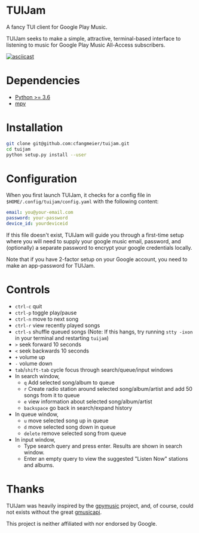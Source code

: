 # TUIJam
A fancy TUI client for Google Play Music. 

TUIJam seeks to make a simple, attractive, terminal-based interface to
listening to music for Google Play Music All-Access subscribers.

[![asciicast](https://asciinema.org/a/155875.png)](https://asciinema.org/a/155875)

# Dependencies
* [Python >= 3.6](https://www.python.org/downloads)
* [mpv](https://mpv.io)

# Installation
```bash
git clone git@github.com:cfangmeier/tuijam.git
cd tuijam
python setup.py install --user
```

# Configuration
When you first launch TUIJam, it checks for a config file in `$HOME/.config/tuijam/config.yaml` with the following content:
```yaml
email: you@your-email.com
password: your-password
device_id: yourdeviceid
```
If this file doesn't exist, TUIJam will guide you through a first-time setup where you will need to supply your google music email, password, and (optionally) a separate password to encrypt your google credentials locally.

Note that if you have 2-factor setup on your Google account, you need to make
an app-password for TUIJam.

# Controls
  - `ctrl-c` quit
  - `ctrl-p` toggle play/pause
  - `ctrl-n` move to next song
  - `ctrl-r` view recently played songs
  - `ctrl-s` shuffle queued songs (Note: If this hangs, try running `stty -ixon` in your terminal and restarting `tuijam`)
  - `>` seek forward 10 seconds
  - `<` seek backwards 10 seconds
  - `+` volume up
  - `-` volume down
  - `tab`/`shift-tab` cycle focus through search/queue/input windows
  - In search window, 
    - `q` Add selected song/album to queue
    - `r` Create radio station around selected song/album/artist and add 50 songs from it to queue
    - `e` view information about selected song/album/artist
    - `backspace` go back in search/expand history
  - In queue window,
    - `u` move selected song up in queue
    - `d` move selected song down in queue
    - `delete` remove selected song from queue
  - In input window,
    - Type search query and press enter. Results are shown in search window.
    - Enter an empty query to view the suggested "Listen Now" stations and albums.


# Thanks
TUIJam was heavily inspired by the
[gpymusic](https://github.com/christopher-dG/gpymusic) project, and, of course,
could not exists without the great
[gmusicapi](https://github.com/simon-weber/gmusicapi).

This project is neither affiliated with nor endorsed by Google.
